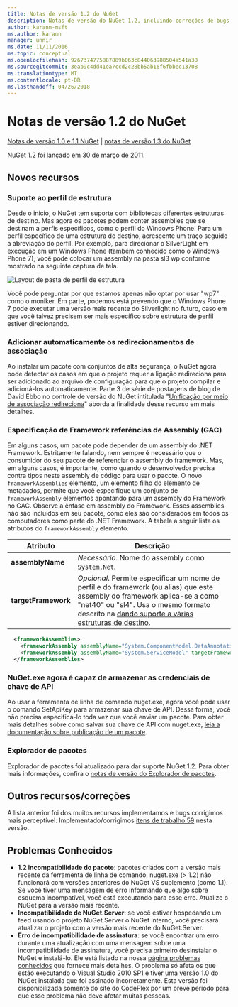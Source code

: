 ```yaml
---
title: Notas de versão 1.2 do NuGet
description: Notas de versão do NuGet 1.2, incluindo correções de bugs, problemas conhecidos, recursos adicionados e DCRs.
author: karann-msft
ms.author: karann
manager: unnir
ms.date: 11/11/2016
ms.topic: conceptual
ms.openlocfilehash: 9267374775887889b063c844063988504a541a38
ms.sourcegitcommit: 3eab9c4dd41ea7ccd2c28bb5ab16f6fbbec13708
ms.translationtype: MT
ms.contentlocale: pt-BR
ms.lasthandoff: 04/26/2018
---
```

# <a name="nuget-12-release-notes"></a>Notas de versão 1.2 do NuGet

[Notas de versão 1.0 e 1.1 NuGet](../release-notes/nuget-1.1.md) | [notas de versão 1.3 do NuGet](../release-notes/nuget-1.3.md)

NuGet 1.2 foi lançado em 30 de março de 2011.

## <a name="new-features"></a>Novos recursos

### <a name="framework-profile-support"></a>Suporte ao perfil de estrutura

Desde o início, o NuGet tem suporte com bibliotecas diferentes estruturas de destino. Mas agora os pacotes podem conter assemblies que se destinam a perfis específicos, como o perfil do Windows Phone. Para um perfil específico de uma estrutura de destino, acrescente um traço seguido a abreviação do perfil. Por exemplo, para direcionar o SilverLight em execução em um Windows Phone (também conhecido como o Windows Phone 7), você pode colocar um assembly na pasta sl3 wp conforme mostrado na seguinte captura de tela.

![Layout de pasta de perfil de estrutura](./media/framework-profile-support.png)

Você pode perguntar por que estamos apenas não optar por usar "wp7" como o moniker. Em parte, podemos está prevendo que o Windows Phone 7 pode executar uma versão mais recente do Silverlight no futuro, caso em que você talvez precisem ser mais específico sobre estrutura de perfil estiver direcionando.

### <a name="automatically-add-binding-redirects"></a>Adicionar automaticamente os redirecionamentos de associação

Ao instalar um pacote com conjuntos de alta segurança, o NuGet agora pode detectar os casos em que o projeto requer a ligação redireciona para ser adicionado ao arquivo de configuração para que o projeto compilar e adicioná-los automaticamente. Parte 3 de série de postagens de blog de David Ebbo no controle de versão do NuGet intitulada "[Unificação por meio de associação redireciona](http://blog.davidebbo.com/2011/01/nuget-versioning-part-3-unification-via.html)" aborda a finalidade desse recurso em mais detalhes.

<a name="framework-assembly-refs"></a>

### <a name="specifying-framework-assembly-references-gac"></a>Especificação de Framework referências de Assembly (GAC)

Em alguns casos, um pacote pode depender de um assembly do .NET Framework. Estritamente falando, nem sempre é necessário que o consumidor do seu pacote de referenciar o assembly do framework. Mas, em alguns casos, é importante, como quando o desenvolvedor precisa contra tipos neste assembly de código para usar o pacote. O novo `frameworkAssemblies` elemento, um elemento filho do elemento de metadados, permite que você especifique um conjunto de `frameworkAssembly` elementos apontando para um assembly do Framework no GAC. Observe a ênfase em assembly do Framework.
Esses assemblies não são incluídos em seu pacote, como eles são considerados em todos os computadores como parte do .NET Framework. A tabela a seguir lista os atributos do `frameworkAssembly` elemento.


|Atributo |Descrição|
|----------------|-----------|
|**assemblyName**|*Necessário*. Nome do assembly como `System.Net`.|
|**targetFramework**|*Opcional*. Permite especificar um nome de perfil e do framework (ou alias) que este assembly do framework aplica-se a como "net40" ou "sl4". Usa o mesmo formato descrito na [dando suporte a várias estruturas de destino](../create-packages/supporting-multiple-target-frameworks.md).|

```xml
  <frameworkAssemblies>
    <frameworkAssembly assemblyName="System.ComponentModel.DataAnnotations" targetFramework="net40" />
    <frameworkAssembly assemblyName="System.ServiceModel" targetFramework="net40" />
  </frameworkAssemblies>
```

### <a name="nugetexe-now-is-able-to-store-api-key-credentials"></a>NuGet.exe agora é capaz de armazenar as credenciais de chave de API

Ao usar a ferramenta de linha de comando nuget.exe, agora você pode usar o comando SetApiKey para armazenar sua chave de API. Dessa forma, você não precisa especificá-lo toda vez que você enviar um pacote. Para obter mais detalhes sobre como salvar sua chave de API com nuget.exe, [leia a documentação sobre publicação de um pacote](../create-packages/publish-a-package.md).

### <a name="package-explorer"></a>Explorador de pacotes
Explorador de pacotes foi atualizado para dar suporte NuGet 1.2. Para obter mais informações, confira o [notas de versão do Explorador de pacotes](http://nuget.codeplex.com/wikipage?title=New%20features%20in%20NuGet%20Package%20Explorer%201.0).

## <a name="other-featuresfixes"></a>Outros recursos/correções

A lista anterior foi dos muitos recursos implementamos e bugs corrigimos mais perceptível. Implementado/corrigimos [itens de trabalho 59](http://nuget.codeplex.com/workitem/list/advanced?keyword=&status=All&type=All&priority=All&release=NuGet%201.2&assignedTo=All&component=All&sortField=Votes&sortDirection=Descending&page=0) nesta versão.

## <a name="known-issues"></a>Problemas Conhecidos

* **1.2 incompatibilidade do pacote**: pacotes criados com a versão mais recente da ferramenta de linha de comando, nuget.exe (> 1.2) não funcionará com versões anteriores do NuGet VS suplemento (como 1.1). Se você tiver uma mensagem de erro informando que algo sobre esquema incompatível, você está executando para esse erro. Atualize o NuGet para a versão mais recente.
* **Incompatibilidade de NuGet.Server**: se você estiver hospedando um feed usando o projeto NuGet.Server o NuGet interno, você precisará atualizar o projeto com a versão mais recente do NuGet.Server.
* **Erro de incompatibilidade de assinatura**: se você encontrar um erro durante uma atualização com uma mensagem sobre uma incompatibilidade de assinatura, você precisa primeiro desinstalar o NuGet e instalá-lo. Ele está listado na nossa [página problemas conhecidos](../release-notes/known-issues.md) que fornece mais detalhes. O problema só afeta os que estão executando o Visual Studio 2010 SP1 e tiver uma versão 1.0 do NuGet instalada que foi assinado incorretamente. Esta versão foi disponibilizada somente do site do CodePlex por um breve período para que esse problema não deve afetar muitas pessoas.